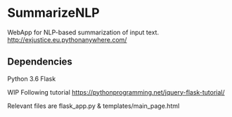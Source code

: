 # SummarizeNLP
WebApp for NLP-based summarization of input text.
http://exjustice.eu.pythonanywhere.com/
## Dependencies
Python 3.6
Flask


WIP
Following tutorial
https://pythonprogramming.net/jquery-flask-tutorial/

Relevant files are flask_app.py & templates/main_page.html
